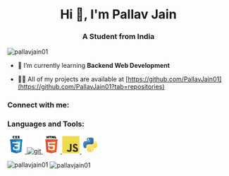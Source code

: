 <h1 align="center">Hi 👋, I'm Pallav Jain</h1>
<h3 align="center">A Student from India</h3>

<p align="left"> <img src="https://komarev.com/ghpvc/?username=pallavjain01&label=Profile%20views&color=0e75b6&style=flat" alt="pallavjain01" /> </p>

- 🌱 I’m currently learning **Backend Web Development**

- 👨‍💻 All of my projects are available at [https://github.com/PallavJain01](https://github.com/PallavJain01?tab=repositories)

<h3 align="left">Connect with me:</h3>
<p align="left">
</p>

<h3 align="left">Languages and Tools:</h3>
<p align="left"> <a href="https://www.w3schools.com/css/" target="_blank" rel="noreferrer"> <img src="https://raw.githubusercontent.com/devicons/devicon/master/icons/css3/css3-original-wordmark.svg" alt="css3" width="40" height="40"/> </a> <a href="https://git-scm.com/" target="_blank" rel="noreferrer"> <img src="https://www.vectorlogo.zone/logos/git-scm/git-scm-icon.svg" alt="git" width="40" height="40"/> </a> <a href="https://www.w3.org/html/" target="_blank" rel="noreferrer"> <img src="https://raw.githubusercontent.com/devicons/devicon/master/icons/html5/html5-original-wordmark.svg" alt="html5" width="40" height="40"/> </a> <a href="https://developer.mozilla.org/en-US/docs/Web/JavaScript" target="_blank" rel="noreferrer"> <img src="https://raw.githubusercontent.com/devicons/devicon/master/icons/javascript/javascript-original.svg" alt="javascript" width="40" height="40"/> </a> <a href="https://www.python.org" target="_blank" rel="noreferrer"> <img src="https://raw.githubusercontent.com/devicons/devicon/master/icons/python/python-original.svg" alt="python" width="40" height="40"/> </a> </p>

<p><img align="left" src="https://github-readme-stats.vercel.app/api/top-langs?username=pallavjain01&show_icons=true&locale=en&layout=compact" alt="pallavjain01" /></p>

<p>&nbsp;<img align="center" src="https://github-readme-stats.vercel.app/api?username=pallavjain01&show_icons=true&locale=en" alt="pallavjain01" /></p>
